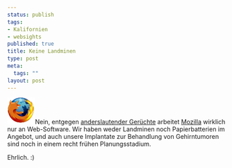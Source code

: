 ```yaml
--- 
status: publish
tags: 
- Kalifornien
- websights
published: true
title: Keine Landminen
type: post
meta: 
  tags: ""
layout: post
---
```

<img src='/media/wp/2007/02/64px-firefox-logosvg.png' alt='Firefox Logo' class="alignright" />Nein, entgegen <a href="http://blog.fligtar.com/2007/02/27/landmines-baby/">anderslautender Gerüchte</a> arbeitet <a href="http://www.mozilla.com/">Mozilla</a> wirklich nur an Web-Software. Wir haben weder Landminen noch Papierbatterien im Angebot, und auch unsere Implantate zur Behandlung von Gehirntumoren sind noch in einem recht frühen Planungsstadium.

Ehrlich. :)
